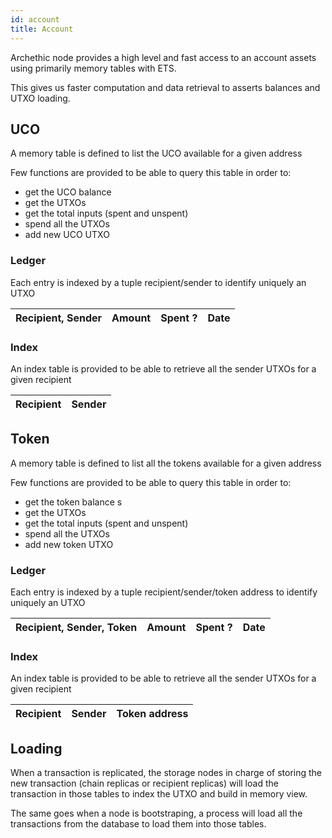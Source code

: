 ```yaml
---
id: account
title: Account
---
```


Archethic node provides a high level and fast access to an account assets using primarily memory tables with ETS.

This gives us faster computation and data retrieval to asserts balances and UTXO loading.

## UCO

A memory table is defined to list the UCO available for a given address

Few functions are provided to be able to query this table in order to:
- get the UCO balance 
- get the UTXOs
- get the total inputs (spent and unspent)
- spend all the UTXOs
- add new UCO UTXO

### Ledger

Each entry is indexed by a tuple recipient/sender to identify uniquely an UTXO

| Recipient, Sender | Amount | Spent ? | Date |
|-|-|-|-|

### Index

An index table is provided to be able to retrieve all the sender UTXOs for a given recipient

| Recipient | Sender |
|-|-|


## Token

A memory table is defined to list all the tokens available for a given address

Few functions are provided to be able to query this table in order to:
- get the token balance s
- get the UTXOs
- get the total inputs (spent and unspent)
- spend all the UTXOs
- add new token UTXO

### Ledger

Each entry is indexed by a tuple recipient/sender/token address to identify uniquely an UTXO

| Recipient, Sender, Token | Amount | Spent ? | Date |
|-|-|-|-|

### Index

An index table is provided to be able to retrieve all the sender UTXOs for a given recipient

| Recipient | Sender | Token address
|-|-|-|

## Loading

When a transaction is replicated, the storage nodes in charge of storing the new transaction (chain replicas or recipient replicas) will load the transaction in those tables to index the UTXO and build in memory view.

The same goes when a node is bootstraping, a process will load all the transactions from the database to load them into those tables.
